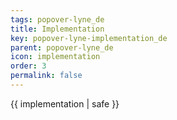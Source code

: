 ```yaml
---
tags: popover-lyne_de
title: Implementation
key: popover-lyne-implementation_de
parent: popover-lyne_de
icon: implementation
order: 3
permalink: false  
---
```

 {{ implementation | safe }}


